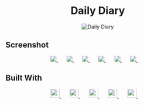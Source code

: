 <h1 align="center">Daily Diary</h1>
<p align="center">
    <img src="https://camo.githubusercontent.com/4b608bf01280a8750588a4eee25fc9d673a9af3a69e2062c61b74d21005d8f3e/68747470733a2f2f692e696d6775722e636f6d2f797766584b45462e706e67" alt="Daily Diary">
</p>

## **Screenshot**

<p align="center">
<a href="">
  <img src="https://files.catbox.moe/nnqsmh.png"/>
</a>&nbsp; &nbsp; &nbsp;
<a href="">
  <img src="https://files.catbox.moe/frm8ja.png"/>
</a>&nbsp; &nbsp; &nbsp;
<a href="">
  <img src="https://files.catbox.moe/hz91j4.png"/>
</a>&nbsp; &nbsp; &nbsp;
<a href="">
  <img src="https://files.catbox.moe/iz0jsp.png"/>
</a>&nbsp; &nbsp; &nbsp;
<a href="">
  <img src="https://files.catbox.moe/byaki8.png"/>
</a>&nbsp; &nbsp; &nbsp;
<a href="">
  <img src="https://files.catbox.moe/darzj0.png"/>
</a>&nbsp; &nbsp; &nbsp;
</p>

## **Built With**

<p align="center">
<a href="https://www.python.org/">
  <img src="https://img.shields.io/static/v1?label=&message=Python&color=white&style=for-the-badge&logo=python" height="25px" />
</a>&nbsp; &nbsp; &nbsp;
<a href="https://flask.palletsprojects.com/">
  <img src="https://img.shields.io/static/v1?label=&message=Flask&color=white&style=for-the-badge&logo=flask&logoColor=black" height="25px" />
</a>&nbsp; &nbsp; &nbsp;
<a href="https://flask-wtf.readthedocs.io/">
  <img src="https://img.shields.io/static/v1?label=&message=Flask-WTF&color=white&style=for-the-badge" height="25px" />
</a>&nbsp; &nbsp; &nbsp;
<a href="https://flask-login.readthedocs.io/">
  <img src="https://img.shields.io/static/v1?label=&message=Flask-Login&color=white&style=for-the-badge" height="25px" />
</a>&nbsp; &nbsp; &nbsp;
<a href="https://github.com/aditya76-git/pynotiondb/">
  <img src="https://img.shields.io/static/v1?label=&message=pynotiondb&color=white&style=for-the-badge" height="25px" />
</a>&nbsp; &nbsp; &nbsp;
 </p>
